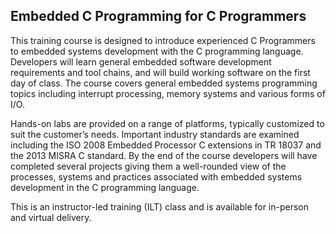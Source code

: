## Embedded C Programming for C Programmers

This training course is designed to introduce experienced C Programmers to embedded systems development with the C programming language. Developers will learn general embedded software development requirements and tool chains, and will build working software on the first day of class. The course covers general embedded systems programming topics including interrupt processing, memory systems and various forms of I/O. 

Hands-on labs are provided on a range of platforms, typically customized to suit the customer’s needs. Important industry standards are examined including the ISO 2008 Embedded Processor C extensions in TR 18037 and the 2013 MISRA C standard. By the end of the course developers will have completed several projects giving them a well-rounded view of the processes, systems and practices associated with embedded systems development in the C programming language.

This is an instructor-led training (ILT) class and is available for in-person and virtual delivery.
